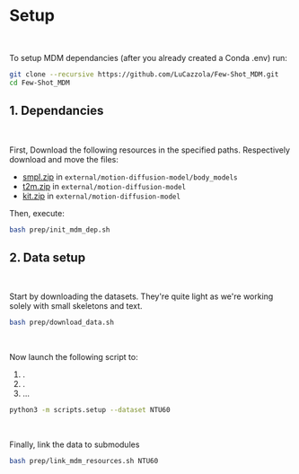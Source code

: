 # Setup

<br>

To setup MDM dependancies (after you already created a Conda .env) run:

```bash
git clone --recursive https://github.com/LuCazzola/Few-Shot_MDM.git
cd Few-Shot_MDM
```

## 1. Dependancies

<br>

First, Download the following resources in the specified paths. Respectively download and move the files:
* [smpl.zip](https://drive.usercontent.google.com/download?id=1INYlGA76ak_cKGzvpOV2Pe6RkYTlXTW2&authuser=1) in `external/motion-diffusion-model/body_models`
* [t2m.zip](https://drive.usercontent.google.com/download?id=1O_GUHgjDbl2tgbyfSwZOUYXDACnk25Kb&authuser=1) in `external/motion-diffusion-model`
* [kit.zip](https://drive.usercontent.google.com/download?id=12liZW5iyvoybXD8eOw4VanTgsMtynCuU&authuser=1) in `external/motion-diffusion-model`

Then, execute:
```bash
bash prep/init_mdm_dep.sh
```


## 2. Data setup

<br>

Start by downloading the datasets. They're quite light as we're working solely with small skeletons and text.
```bash
bash prep/download_data.sh
```

<br>

Now launch the following script to:
1. .
2. .
3. ...
```bash
python3 -m scripts.setup --dataset NTU60
```

<br>

Finally, link the data to submodules
```bash
bash prep/link_mdm_resources.sh NTU60
```

